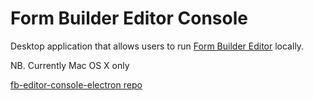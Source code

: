 # Form Builder Editor Console

Desktop application that allows users to run [Form Builder Editor](../editor/editor.md) locally.

NB. Currently Mac OS X only

[fb-editor-console-electron repo](https://github.com/ministryofjustice/fb-editor-console-electron)